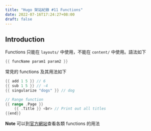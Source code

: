 ```yaml
---
title: "Hugo 架站紀錄 #11 Functions"
date: 2022-07-16T17:24:27+08:00
draft: false
---
```

## Introduction
Functions 只能在 `layouts/` 中使用，不能在 `content/` 中使用。語法如下
```go
{{ funcName param1 param2 }}
```

常見的 functions 及其用法如下
```go
{{ add 1 5 }} // 6
{{ sub 1 5 }} // -4
{{ singularize "dogs" }} // dog

// Range function
{{ range .Page }}
    {{ .Title }} <br> // Print out all titles
{{end}}
```
**Note** 可以到[官方網站](https://gohugo.io/functions/)查看各類 functions 的用法
